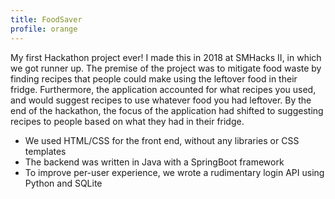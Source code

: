 ```yaml
---
title: FoodSaver
profile: orange
---
```


My first Hackathon project ever! I made this in 2018 at SMHacks II, in which we got runner up. The premise of the project was to mitigate food waste by finding recipes that people could make using the leftover food in their fridge. Furthermore, the application accounted for what recipes you used, and would suggest recipes to use whatever food you had leftover. By the end of the hackathon, the focus of the application had shifted to suggesting recipes to people based on what they had in their fridge.

* We used HTML/CSS for the front end, without any libraries or CSS templates
* The backend was written in Java with a SpringBoot framework
* To improve per-user experience, we wrote a rudimentary login API using Python and SQLite
